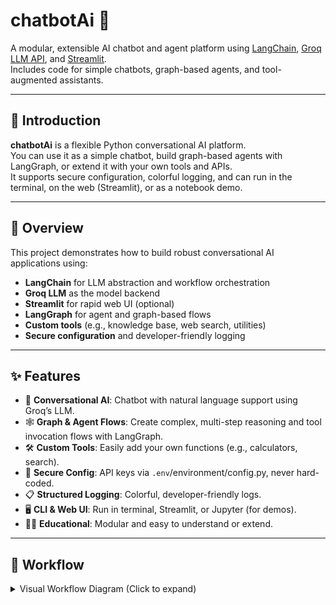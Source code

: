 # chatbotAi 🤖

A modular, extensible AI chatbot and agent platform using [LangChain](https://github.com/langchain-ai/langchain), [Groq LLM API](https://groq.com/), and [Streamlit](https://streamlit.io/).  
Includes code for simple chatbots, graph-based agents, and tool-augmented assistants.

---

## 📖 Introduction

**chatbotAi** is a flexible Python conversational AI platform.  
You can use it as a simple chatbot, build graph-based agents with LangGraph, or extend it with your own tools and APIs.  
It supports secure configuration, colorful logging, and can run in the terminal, on the web (Streamlit), or as a notebook demo.

---

## 🚀 Overview

This project demonstrates how to build robust conversational AI applications using:

- **LangChain** for LLM abstraction and workflow orchestration
- **Groq LLM** as the model backend
- **Streamlit** for rapid web UI (optional)
- **LangGraph** for agent and graph-based flows
- **Custom tools** (e.g., knowledge base, web search, utilities)
- **Secure configuration** and developer-friendly logging

---

## ✨ Features

- 💬 **Conversational AI**: Chatbot with natural language support using Groq’s LLM.
- 🕸️ **Graph & Agent Flows**: Create complex, multi-step reasoning and tool invocation flows with LangGraph.
- 🛠️ **Custom Tools**: Easily add your own functions (e.g., calculators, search).
- 🔐 **Secure Config**: API keys via `.env`/environment/config.py, never hard-coded.
- 📋 **Structured Logging**: Colorful, developer-friendly logs.
- 🖥️ **CLI & Web UI**: Run in terminal, Streamlit, or Jupyter (for demos).
- 🧑‍💻 **Educational**: Modular and easy to understand or extend.

---

## 🧭 Workflow

<details>
<summary>Visual Workflow Diagram (Click to expand)</summary>

```mermaid
graph TD
    A[User starts chatbot (runs script)] --> B[Chatbot initializes Groq LLM and logging]
    B --> C[System message ("You are a helpful AI assistant...") is set]
    C --> D[Wait for user input in loop]
    D --> E[User enters a message]
    E --> F[Input + system message sent to Groq LLM via LangChain]
    F --> G[LLM generates a response]
    G --> H[Bot prints response to user]
    H --> D
    D --> I{User types 'exit', 'quit', or 'bye'?}
    I -- No --> E
    I -- Yes --> J[Chatbot prints goodbye and exits]
